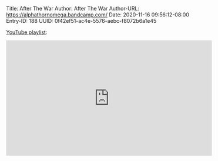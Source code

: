 Title: After The War
Author: After The War
Author-URL: https://alphathornomega.bandcamp.com/
Date: 2020-11-16 09:56:12-08:00
Entry-ID: 188
UUID: 0f42ef51-ac4e-5576-aebc-f8072b6a1e45

[YouTube playlist](https://www.youtube.com/playlist?list=PLeC3QpdWmOxvgp_wUV09LOqSRoVZ1Vfx6):

<iframe width="560" height="315" src="https://www.youtube.com/embed/videoseries?list=PLeC3QpdWmOxvgp_wUV09LOqSRoVZ1Vfx6" frameborder="0" allow="accelerometer; autoplay; clipboard-write; encrypted-media; gyroscope; picture-in-picture" allowfullscreen></iframe>
